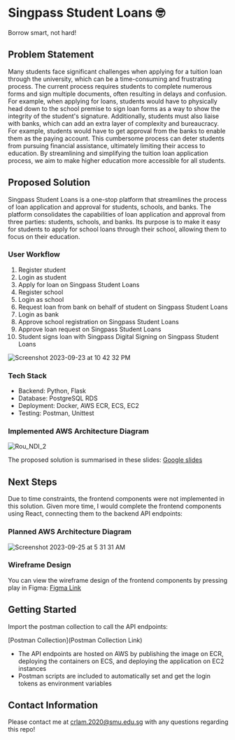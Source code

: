 # Singpass Student Loans 🤓

Borrow smart, not hard!

## Problem Statement

Many students face significant challenges when applying for a tuition loan through the university, which can be a time-consuming and frustrating process. The current process requires students to complete numerous forms and sign multiple documents, often resulting in delays and confusion. For example, when applying for loans, students would have to physically head down to the school premise to sign loan forms as a way to show the integrity of the student's signature. Additionally, students must also liaise with banks, which can add an extra layer of complexity and bureaucracy. For example, students would have to get approval from the banks to enable them as the paying account. This cumbersome process can deter students from pursuing financial assistance, ultimately limiting their access to education. By streamlining and simplifying the tuition loan application process, we aim to make higher education more accessible for all students.


## Proposed Solution

Singpass Student Loans is a one-stop platform that streamlines the process of loan application and approval for students, schools, and banks. The platform consolidates the capabilities of loan application and approval from three parties: students, schools, and banks. Its purpose is to make it easy for students to apply for school loans through their school, allowing them to focus on their education.

### User Workflow

1. Register student
2. Login as student
3. Apply for loan on Singpass Student Loans
4. Register school
5. Login as school
6. Request loan from bank on behalf of student on Singpass Student Loans
7. Login as bank
8. Approve school registration on Singpass Student Loans
9. Approve loan request on Singpass Student Loans
10. Student signs loan with Singpass Digital Signing on Singpass Student Loans

![Screenshot 2023-09-23 at 10 42 32 PM](https://github.com/lamchingrou/singpass-student-loans/assets/72553981/8345ab6f-7e41-43d7-b74e-14383002bb93)

### Tech Stack

- Backend: Python, Flask
- Database: PostgreSQL RDS
- Deployment: Docker, AWS ECR, ECS, EC2
- Testing: Postman, Unittest

### Implemented AWS Architecture Diagram

![Rou_NDI_2](https://github.com/lamchingrou/singpass-student-loans/assets/72553981/651b7634-fa07-4b90-9d77-7110a997ecd3)


The proposed solution is summarised in these slides:
[Google slides](https://docs.google.com/presentation/d/1LMR1xFt_Micqpjxa6BNI5EU_axyO9E81o4LGhPyWpyI/edit?usp=sharing)

## Next Steps

Due to time constraints, the frontend components were not implemented in this solution. Given more time, I would complete the frontend components using React, connecting them to the backend API endpoints: 

### Planned AWS Architecture Diagram

![Screenshot 2023-09-25 at 5 31 31 AM](https://github.com/lamchingrou/singpass-student-loans/assets/72553981/37002623-ebdd-4746-8c00-ca05fc382996)


### Wireframe Design

You can view the wireframe design of the frontend components by pressing play in Figma: [Figma Link](https://www.figma.com/file/e6XEYZ9C0bzVNIXoLTN8x6/NDI-Wireframes?type=design&node-id=0%3A1&mode=design&t=HioERFttNWKGEF7L-1)

## Getting Started

Import the postman collection to call the API endpoints:

[Postman Collection](Postman Collection Link)

- The API endpoints are hosted on AWS by publishing the image on ECR, deploying the containers on ECS, and deploying the application on EC2 instances
- Postman scripts are included to automatically set and get the login tokens as environment variables

## Contact Information
Please contact me at crlam.2020@smu.edu.sg with any questions regarding this repo!
